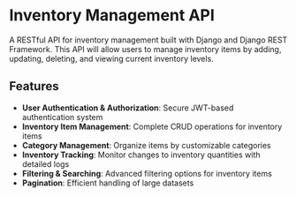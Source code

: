 # Inventory Management API

A RESTful API for inventory management built with Django and Django REST Framework. This API will allow users to manage inventory items by adding, updating, deleting, and viewing current inventory levels.

## Features

- **User Authentication & Authorization**: Secure JWT-based authentication system
- **Inventory Item Management**: Complete CRUD operations for inventory items
- **Category Management**: Organize items by customizable categories
- **Inventory Tracking**: Monitor changes to inventory quantities with detailed logs
- **Filtering & Searching**: Advanced filtering options for inventory items
- **Pagination**: Efficient handling of large datasets
